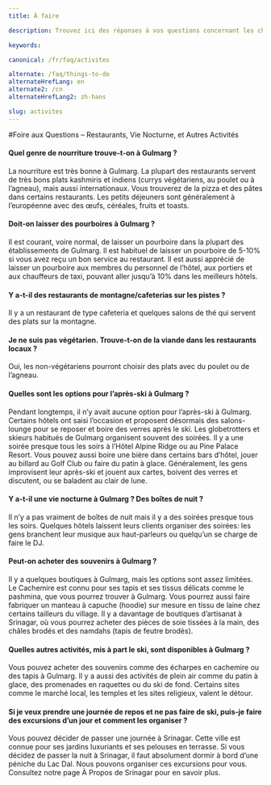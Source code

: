```yaml
---
title: À faire

description: Trouvez ici des réponses à vos questions concernant les choses à faire à Gulmarg Ski Resort: activités, vie nocturne, après-ski, shopping, tourisme, restaurants

keywords:

canonical: /fr/faq/activites

alternate: /faq/things-to-do
alternateHrefLang: en
alternate2: /cn
alternateHrefLang2: zh-hans

slug: activites
---
```


#Foire aux Questions – Restaurants, Vie Nocturne, et Autres Activités

<div class="accordion fancy clean">
    <article class="ac-item">
        <h4 class="ac-title" id="one">Quel genre de nourriture trouve-t-on à Gulmarg ?</h4>
        <div class="ac-content">
            <p>
                La nourriture est très bonne à Gulmarg. La plupart des restaurants servent de très bons plats kashmiris et indiens (currys végétariens, au poulet ou à l’agneau), mais aussi internationaux. Vous trouverez de la pizza et des pâtes dans certains restaurants. Les petits déjeuners sont généralement à l’européenne avec des œufs, céréales, fruits et toasts.
            </p>
        </div>
    </article>
    <article class="ac-item">
        <h4 class="ac-title" id="two">Doit-on laisser des pourboires à Gulmarg ?</h4>
        <div class="ac-content">
            <p>
                Il est courant, voire normal, de laisser un pourboire dans la plupart des établissements de Gulmarg. Il est habituel de laisser un pourboire de 5-10% si vous avez reçu un bon service au restaurant. Il est aussi apprécié de laisser un pourboire aux membres du personnel de l’hôtel, aux portiers et aux chauffeurs de taxi, pouvant aller jusqu’à 10% dans les meilleurs hôtels.
            </p>
        </div>
    </article>
    <article class="ac-item">
        <h4 class="ac-title" id="three">Y a-t-il des restaurants de montagne/cafeterias sur les pistes ?</h4>
        <div class="ac-content">
            <p>
                Il y a un restaurant de type cafeteria et quelques salons de thé qui servent des plats sur la montagne.
            </p>
        </div>
    </article>
    <article class="ac-item">
        <h4 class="ac-title" id="four">Je ne suis pas végétarien. Trouve-t-on de la viande dans les restaurants locaux ?</h4>
        <div class="ac-content">
            <p>Oui, les non-végétariens pourront choisir des plats avec du poulet ou de l’agneau.</p>
        </div>
    </article>
    <article class="ac-item">
        <h4 class="ac-title" id="five">Quelles sont les options pour l’après-ski à Gulmarg ?</h4>
        <div class="ac-content">
            <p>
                Pendant longtemps, il n’y avait aucune option pour l’après-ski à Gulmarg. Certains hôtels ont saisi l’occasion et proposent désormais des salons-lounge pour se reposer et boire des verres après le ski. Les globetrotters et skieurs habitués de Gulmarg organisent souvent des soirées. Il y a une soirée presque tous les soirs à l’Hôtel Alpine Ridge ou au Pine Palace Resort. Vous pouvez aussi boire une bière dans certains bars d’hôtel, jouer au billard au Golf Club ou faire du patin à glace. Généralement, les gens improvisent leur après-ski et jouent aux cartes, boivent des verres et discutent, ou se baladent au clair de lune.
            </p>
        </div>
    </article>
    <article class="ac-item">
        <h4 class="ac-title" id="six">Y a-t-il une vie nocturne à Gulmarg ? Des boîtes de nuit ?</h4>
        <div class="ac-content">
            <p>
                Il n’y a pas vraiment de boîtes de nuit mais il y a des soirées presque tous les soirs. Quelques hôtels laissent leurs clients organiser des soirées: les gens branchent leur musique aux haut-parleurs ou quelqu’un se charge de faire le DJ.
            </p>
        </div>
    </article>
    <article class="ac-item">
        <h4 class="ac-title" id="seven">Peut-on acheter des souvenirs à Gulmarg ?</h4>
        <div class="ac-content">
            <p>
                Il y a quelques boutiques à Gulmarg, mais les options sont assez limitées. Le Cachemire est connu pour ses tapis et ses tissus délicats comme le pashmina, que vous pourrez trouver à Gulmarg. Vous pourrez aussi faire fabriquer un manteau à capuche (hoodie) sur mesure en tissu de laine chez certains tailleurs du village. Il y a davantage de boutiques d’artisanat à Srinagar, où vous pourrez acheter des pièces de soie tissées à la main, des châles brodés et des namdahs (tapis de feutre brodés).
            </p>
        </div>
    </article>
    <article class="ac-item">
        <h4 class="ac-title" id="eight">Quelles autres activités, mis à part le ski, sont disponibles à Gulmarg ?</h4>
        <div class="ac-content">
            <p>
                Vous pouvez acheter des souvenirs comme des écharpes en cachemire ou des tapis à Gulmarg. Il y a aussi des activités de plein air comme du patin à glace, des promenades en raquettes ou du ski de fond. Certains sites comme le marché local, les temples et les sites religieux, valent le détour.
            </p>
        </div>
    </article>
    <article class="ac-item">
        <h4 class="ac-title" id="nine">Si je veux prendre une journée de repos et ne pas faire de ski, puis-je faire des excursions d’un jour et comment les organiser ?</h4>
        <div class="ac-content">
            <p>
                Vous pouvez décider de passer une journée à Srinagar. Cette ville est connue pour ses jardins luxuriants et ses pelouses en terrasse. Si vous décidez de passer la nuit à Srinagar, il faut absolument dormir à bord d’une péniche du Lac Dal. Nous pouvons organiser ces excursions pour vous. Consultez notre page À Propos de Srinagar pour en savoir plus.
            </p>
        </div>
    </article>
</div>
